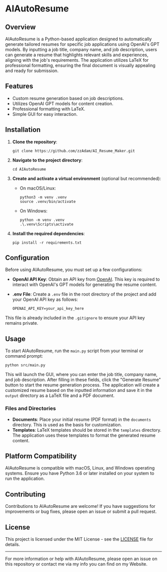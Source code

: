 # AIAutoResume

## Overview

AIAutoResume is a Python-based application designed to automatically generate tailored resumes for specific job applications using OpenAI's GPT models. By inputting a job title, company name, and job description, users can generate a resume that highlights relevant skills and experiences, aligning with the job's requirements. The application utilizes LaTeX for professional formatting, ensuring the final document is visually appealing and ready for submission.

## Features

- Custom resume generation based on job descriptions.
- Utilizes OpenAI GPT models for content creation.
- Professional formatting with LaTeX.
- Simple GUI for easy interaction.

## Installation

1. **Clone the repository**:
    ```
    git clone https://github.com/zzAdam/AI_Resume_Maker.git
    ```

2. **Navigate to the project directory**:
    ```
    cd AIAutoResume
    ```

3. **Create and activate a virtual environment** (optional but recommended):
   - On macOS/Linux:
     ```
     python3 -m venv .venv
     source .venv/bin/activate
     ```
   - On Windows:
     ```
     python -m venv .venv
     .\.venv\Scripts\activate
     ```

4. **Install the required dependencies**:
    ```
    pip install -r requirements.txt
    ```


## Configuration

Before using AIAutoResume, you must set up a few configurations:

- **OpenAI API Key**: Obtain an API key from [OpenAI](https://openai.com/). This key is required to interact with OpenAI's GPT models for generating the resume content.
- **.env File**: Create a `.env` file in the root directory of the project and add your OpenAI API key as follows:

    ```
    OPENAI_API_KEY=your_api_key_here
    ```

This file is already included in the `.gitignore` to ensure your API key remains private.

## Usage

To start AIAutoResume, run the `main.py` script from your terminal or command prompt:

  ```
python src/main.py
  ```




This will launch the GUI, where you can enter the job title, company name, and job description. After filling in these fields, click the "Generate Resume" button to start the resume generation process. The application will create a customized resume based on the inputted information and save it in the `output` directory as a LaTeX file and a PDF document.

### Files and Directories

- **Documents**: Place your initial resume (PDF format) in the `documents` directory. This is used as the basis for customization.
- **Templates**: LaTeX templates should be stored in the `templates` directory. The application uses these templates to format the generated resume content.

## Platform Compatibility

AIAutoResume is compatible with macOS, Linux, and Windows operating systems. Ensure you have Python 3.6 or later installed on your system to run the application.

## Contributing

Contributions to AIAutoResume are welcome! If you have suggestions for improvements or bug fixes, please open an issue or submit a pull request.

## License

This project is licensed under the MIT License - see the [LICENSE](LICENSE) file for details.

---

For more information or help with AIAutoResume, please open an issue on this repository or contact me via my info you can find on my Website.
